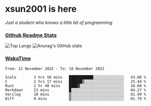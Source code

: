 # xsun2001 is here

*Just a student who knows a little bit of programming*

### [Github Readme Stats](https://github.com/anuraghazra/github-readme-stats)

![Top Langs](https://github-readme-stats.vercel.app/api/top-langs/?username=xsun2001&layout=compact&theme=radical) ![Anurag's GitHub stats](https://github-readme-stats.vercel.app/api?username=xsun2001&show_icons=true&theme=radical)

### [WakaTime](https://wakatime.com)

<!--START_SECTION:waka-->

```text
From: 11 November 2022 - To: 18 November 2022

Scala        3 hrs 56 mins   ███████████░░░░░░░░░░░░░░   43.80 %
C            2 hrs 17 mins   ██████▒░░░░░░░░░░░░░░░░░░   25.44 %
Rust         1 hr 40 mins    ████▓░░░░░░░░░░░░░░░░░░░░   18.68 %
Markdown     23 mins         █░░░░░░░░░░░░░░░░░░░░░░░░   04.27 %
Verilog      10 mins         ▒░░░░░░░░░░░░░░░░░░░░░░░░   01.99 %
Diff         9 mins          ▒░░░░░░░░░░░░░░░░░░░░░░░░   01.79 %
```

<!--END_SECTION:waka-->
